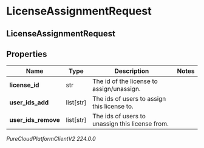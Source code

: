 # LicenseAssignmentRequest

## LicenseAssignmentRequest

## Properties

|Name | Type | Description | Notes|
|------------ | ------------- | ------------- | -------------|
| **license_id** | str | The id of the license to assign/unassign. | |
| **user_ids_add** | list[str] | The ids of users to assign this license to. | |
| **user_ids_remove** | list[str] | The ids of users to unassign this license from. | |



_PureCloudPlatformClientV2 224.0.0_
